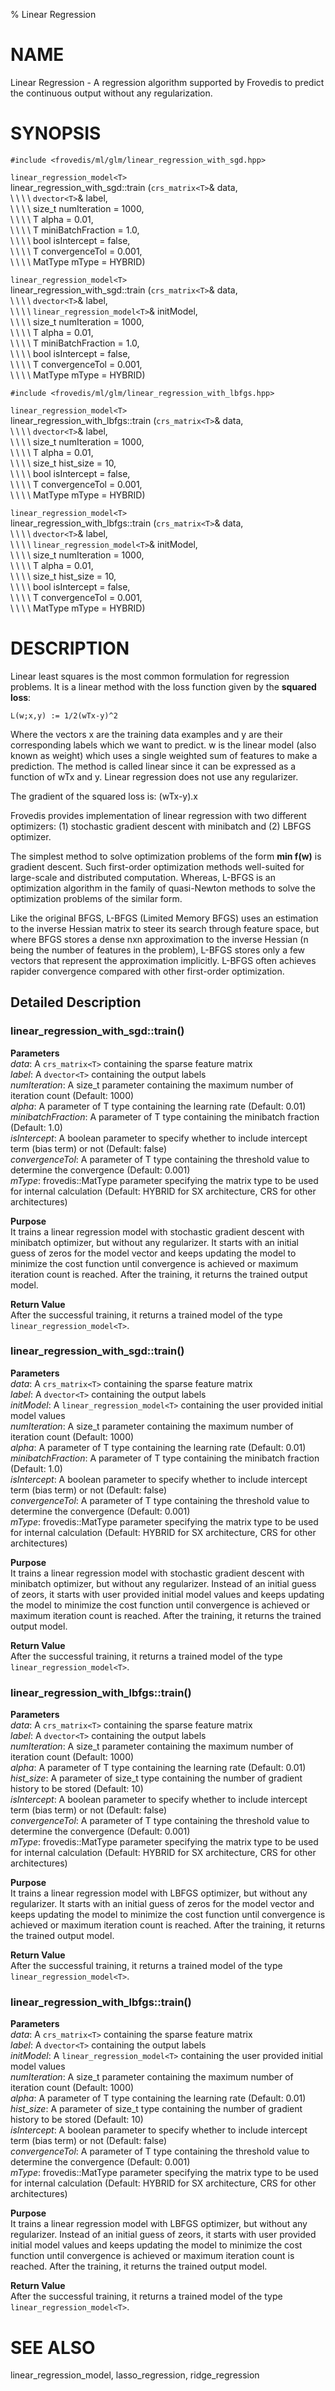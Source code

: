 % Linear Regression

# NAME

Linear Regression - A regression algorithm supported by Frovedis to predict 
the continuous output without any regularization.

# SYNOPSIS

`#include <frovedis/ml/glm/linear_regression_with_sgd.hpp>` 

`linear_regression_model<T>`   
linear_regression_with_sgd::train (`crs_matrix<T>`& data,    
\  \  \  \ `dvector<T>`& label,  
\  \  \  \ size_t numIteration = 1000,  
\  \  \  \ T alpha = 0.01,  
\  \  \  \ T miniBatchFraction = 1.0,   
\  \  \  \ bool isIntercept = false,   
\  \  \  \ T convergenceTol = 0.001,  
\  \  \  \ MatType mType = HYBRID)  
 
`linear_regression_model<T>`   
linear_regression_with_sgd::train (`crs_matrix<T>`& data,    
\  \  \  \ `dvector<T>`& label,  
\  \  \  \ `linear_regression_model<T>`& initModel,  
\  \  \  \ size_t numIteration = 1000,  
\  \  \  \ T alpha = 0.01,  
\  \  \  \ T miniBatchFraction = 1.0,   
\  \  \  \ bool isIntercept = false,   
\  \  \  \ T convergenceTol = 0.001,  
\  \  \  \ MatType mType = HYBRID)  


`#include <frovedis/ml/glm/linear_regression_with_lbfgs.hpp>`   

`linear_regression_model<T>`   
linear_regression_with_lbfgs::train (`crs_matrix<T>`& data,    
\  \  \  \ `dvector<T>`& label,  
\  \  \  \ size_t numIteration = 1000,  
\  \  \  \ T alpha = 0.01,  
\  \  \  \ size_t hist_size = 10,   
\  \  \  \ bool isIntercept = false,   
\  \  \  \ T convergenceTol = 0.001,  
\  \  \  \ MatType mType = HYBRID)  
 
`linear_regression_model<T>`   
linear_regression_with_lbfgs::train (`crs_matrix<T>`& data,    
\  \  \  \ `dvector<T>`& label,  
\  \  \  \ `linear_regression_model<T>`& initModel,  
\  \  \  \ size_t numIteration = 1000,  
\  \  \  \ T alpha = 0.01,  
\  \  \  \ size_t hist_size = 10,   
\  \  \  \ bool isIntercept = false,   
\  \  \  \ T convergenceTol = 0.001,  
\  \  \  \ MatType mType = HYBRID)  

# DESCRIPTION
Linear least squares is the most common formulation for regression problems. 
It is a linear method with the loss function given by the **squared loss**:

    L(w;x,y) := 1/2(wTx-y)^2

Where the vectors x are the training data examples and y are their corresponding 
labels which we want to predict. w is the linear model (also known as weight) 
which uses a single weighted sum of features to make a prediction. The method 
is called linear since it can be expressed as a function of wTx and y. Linear 
regression does not use any regularizer. 

The gradient of the squared loss is: (wTx-y).x   

Frovedis provides implementation of linear regression with two different 
optimizers: (1) stochastic gradient descent with minibatch and (2) LBFGS 
optimizer.

The simplest method to solve optimization problems of the form **min f(w)** 
is gradient descent. Such first-order optimization methods well-suited for 
large-scale and distributed computation. Whereas, L-BFGS is an optimization 
algorithm in the family of quasi-Newton methods to solve the optimization 
problems of the similar form. 

Like the original BFGS, L-BFGS (Limited Memory BFGS) uses an estimation to 
the inverse Hessian matrix to steer its search through feature space, 
but where BFGS stores a dense nxn approximation to the inverse Hessian 
(n being the number of features in the problem), L-BFGS stores only a few 
vectors that represent the approximation implicitly. L-BFGS often achieves 
rapider convergence compared with other first-order optimization.

## Detailed Description  

### linear_regression_with_sgd::train()
__Parameters__   
_data_: A `crs_matrix<T>` containing the sparse feature matrix   
_label_: A `dvector<T>` containing the output labels   
_numIteration_: A size_t parameter containing the maximum number 
of iteration count (Default: 1000)   
_alpha_: A parameter of T type containing the learning rate (Default: 0.01)  
_minibatchFraction_: A parameter of T type containing the minibatch fraction 
(Default: 1.0)   
_isIntercept_: A boolean parameter to specify whether to include intercept 
term (bias term) or not (Default: false)   
_convergenceTol_: A parameter of T type containing the threshold value 
to determine the convergence (Default: 0.001)   
_mType_: frovedis::MatType parameter specifying the matrix type to be used 
for internal calculation (Default: HYBRID for SX architecture, 
CRS for other architectures)   

__Purpose__  
It trains a linear regression model with stochastic gradient descent with 
minibatch optimizer, but without any regularizer. It starts with an 
initial guess of zeros for the model vector and keeps updating the model 
to minimize the cost function until convergence is achieved or maximum 
iteration count is reached. After the training, it returns the trained 
output model.  

__Return Value__  
After the successful training, it returns a trained model of the type 
`linear_regression_model<T>`.  

### linear_regression_with_sgd::train()
__Parameters__  
_data_: A `crs_matrix<T>` containing the sparse feature matrix  
_label_: A `dvector<T>` containing the output labels  
_initModel_: A `linear_regression_model<T>` containing the user provided 
initial model values   
_numIteration_: A size_t parameter containing the maximum number
of iteration count (Default: 1000)   
_alpha_: A parameter of T type containing the learning rate (Default: 0.01)   
_minibatchFraction_: A parameter of T type containing the minibatch fraction
(Default: 1.0)   
_isIntercept_: A boolean parameter to specify whether to include intercept
term (bias term) or not (Default: false)   
_convergenceTol_: A parameter of T type containing the threshold value
to determine the convergence (Default: 0.001)   
_mType_: frovedis::MatType parameter specifying the matrix type to be used
for internal calculation (Default: HYBRID for SX architecture,
CRS for other architectures)   

__Purpose__   
It trains a linear regression model with stochastic gradient descent with
minibatch optimizer, but without any regularizer. Instead of an initial 
guess of zeors, it starts with user provided initial model values and 
keeps updating the model to minimize the cost function until convergence 
is achieved or maximum iteration count is reached. After the training, 
it returns the trained output model.

__Return Value__   
After the successful training, it returns a trained model of the type
`linear_regression_model<T>`.

### linear_regression_with_lbfgs::train()
__Parameters__   
_data_: A `crs_matrix<T>` containing the sparse feature matrix   
_label_: A `dvector<T>` containing the output labels   
_numIteration_: A size_t parameter containing the maximum number
of iteration count (Default: 1000)   
_alpha_: A parameter of T type containing the learning rate (Default: 0.01)   
_hist\_size_: A parameter of size_t type containing the number of gradient 
history to be stored (Default: 10)   
_isIntercept_: A boolean parameter to specify whether to include intercept
term (bias term) or not (Default: false)   
_convergenceTol_: A parameter of T type containing the threshold value
to determine the convergence (Default: 0.001)   
_mType_: frovedis::MatType parameter specifying the matrix type to be used
for internal calculation (Default: HYBRID for SX architecture,
CRS for other architectures)   

__Purpose__   
It trains a linear regression model with LBFGS optimizer, but without any 
regularizer. It starts with an initial guess of zeros for the
model vector and keeps updating the model to minimize the cost function
until convergence is achieved or maximum iteration count is reached.
After the training, it returns the trained output model.

__Return Value__   
After the successful training, it returns a trained model of the type
`linear_regression_model<T>`.

### linear_regression_with_lbfgs::train()   
__Parameters__   
_data_: A `crs_matrix<T>` containing the sparse feature matrix   
_label_: A `dvector<T>` containing the output labels   
_initModel_: A `linear_regression_model<T>` containing the user provided
initial model values   
_numIteration_: A size_t parameter containing the maximum number
of iteration count (Default: 1000)   
_alpha_: A parameter of T type containing the learning rate (Default: 0.01)   
_hist\_size_: A parameter of size_t type containing the number of gradient 
history to be stored (Default: 10)   
_isIntercept_: A boolean parameter to specify whether to include intercept
term (bias term) or not (Default: false)   
_convergenceTol_: A parameter of T type containing the threshold value
to determine the convergence (Default: 0.001)   
_mType_: frovedis::MatType parameter specifying the matrix type to be used
for internal calculation (Default: HYBRID for SX architecture,
CRS for other architectures)   

__Purpose__   
It trains a linear regression model with LBFGS optimizer, but without any 
regularizer. Instead of an initial guess of zeors, it starts with
user provided initial model values and keeps updating the model to
minimize the cost function until convergence is achieved or maximum iteration
count is reached. After the training, it returns the trained output model.

__Return Value__   
After the successful training, it returns a trained model of the type
`linear_regression_model<T>`.   

# SEE ALSO  
linear_regression_model, lasso_regression, ridge_regression   
